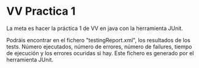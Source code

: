 VV Practica 1 
=============

La meta es hacer la práctica 1 de VV en java con la herramienta JUnit.

Podráis encontrar en el fichero "testingReport.xml", los resultados de los tests. Número ejecutados, número de errores, número de failures, tiempo de ejecución y los errores ocuridas si hay.
Este fichero es generado por el herramienta JUnit.
